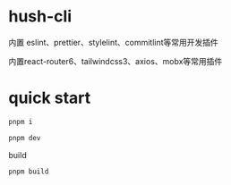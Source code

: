 # hush-cli

内置 eslint、prettier、stylelint、commitlint等常用开发插件

内置react-router6、tailwindcss3、axios、mobx等常用插件

# quick start

```bash
pnpm i

pnpm dev
```

build

```bash
pnpm build
```
